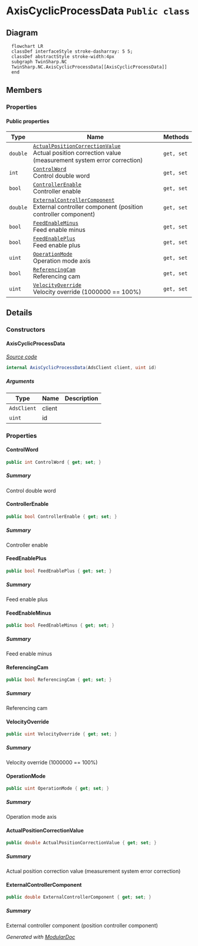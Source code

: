# AxisCyclicProcessData `Public class`

## Diagram
```mermaid
  flowchart LR
  classDef interfaceStyle stroke-dasharray: 5 5;
  classDef abstractStyle stroke-width:4px
  subgraph TwinSharp.NC
  TwinSharp.NC.AxisCyclicProcessData[[AxisCyclicProcessData]]
  end
```

## Members
### Properties
#### Public  properties
| Type | Name | Methods |
| --- | --- | --- |
| `double` | [`ActualPositionCorrectionValue`](#actualpositioncorrectionvalue)<br>Actual position correction value (measurement system error correction) | `get, set` |
| `int` | [`ControlWord`](#controlword)<br>Control double word | `get, set` |
| `bool` | [`ControllerEnable`](#controllerenable)<br>Controller enable | `get, set` |
| `double` | [`ExternalControllerComponent`](#externalcontrollercomponent)<br>External controller component (position controller component) | `get, set` |
| `bool` | [`FeedEnableMinus`](#feedenableminus)<br>Feed enable minus | `get, set` |
| `bool` | [`FeedEnablePlus`](#feedenableplus)<br>Feed enable plus | `get, set` |
| `uint` | [`OperationMode`](#operationmode)<br>Operation mode axis | `get, set` |
| `bool` | [`ReferencingCam`](#referencingcam)<br>Referencing cam | `get, set` |
| `uint` | [`VelocityOverride`](#velocityoverride)<br>Velocity override (1000000 == 100%) | `get, set` |

## Details
### Constructors
#### AxisCyclicProcessData
[*Source code*](https://github.com///blob//TwinSharp/NC/AxisCyclicProcessData.cs#L9)
```csharp
internal AxisCyclicProcessData(AdsClient client, uint id)
```
##### Arguments
| Type | Name | Description |
| --- | --- | --- |
| `AdsClient` | client |   |
| `uint` | id |   |

### Properties
#### ControlWord
```csharp
public int ControlWord { get; set; }
```
##### Summary
Control double word

#### ControllerEnable
```csharp
public bool ControllerEnable { get; set; }
```
##### Summary
Controller enable

#### FeedEnablePlus
```csharp
public bool FeedEnablePlus { get; set; }
```
##### Summary
Feed enable plus

#### FeedEnableMinus
```csharp
public bool FeedEnableMinus { get; set; }
```
##### Summary
Feed enable minus

#### ReferencingCam
```csharp
public bool ReferencingCam { get; set; }
```
##### Summary
Referencing cam

#### VelocityOverride
```csharp
public uint VelocityOverride { get; set; }
```
##### Summary
Velocity override (1000000 == 100%)

#### OperationMode
```csharp
public uint OperationMode { get; set; }
```
##### Summary
Operation mode axis

#### ActualPositionCorrectionValue
```csharp
public double ActualPositionCorrectionValue { get; set; }
```
##### Summary
Actual position correction value (measurement system error correction)

#### ExternalControllerComponent
```csharp
public double ExternalControllerComponent { get; set; }
```
##### Summary
External controller component (position controller component)

*Generated with* [*ModularDoc*](https://github.com/hailstorm75/ModularDoc)
